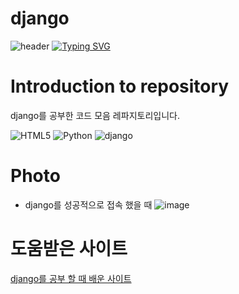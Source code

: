 # django

![header](https://capsule-render.vercel.app/api?type=egg&color=gradient&height=300&section=header&text=welcome%2&fontSize=50&desc=django%20프레임%20워크%20레파지토리)
[![Typing SVG](https://readme-typing-svg.demolab.com?font=Fira+Code&pause=1000&color=93BDF7&background=203AFF00&random=false&width=435&lines=My+name+is+kimganghyeon)](https://git.io/typing-svg)

# Introduction to repository 
django를 공부한 코드 모음 레파지토리입니다. <br>

![HTML5](https://img.shields.io/badge/HTML5-E34F26?style=flat-square&logo=html5&logoColor=white)
![Python](https://img.shields.io/badge/Python-3776AB?style=for-the-badge&logo=Python&logoColor=white)
![django](https://img.shields.io/badge/django-3776AB?style=for-the-badge&logo=django&logoColor=#092E20)


# Photo
 * django를 성공적으로 접속 했을 때
![image](https://github.com/do04200611/django/assets/74278578/94770ea7-5a8a-42d1-b064-4b3ab164085f)

# 도움받은 사이트 <br>

<a href="[http://127.0.0.1:8000/admin/](https://docs.djangoproject.com/ko/5.0/intro/tutorial03/)">django를 공부 할 때 배운 사이트</a>


